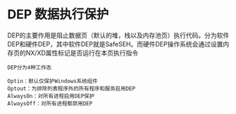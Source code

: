 # DEP 数据执行保护

DEP的主要作用是阻止数据页（默认的堆，栈以及内存池页）执行代码。分为软件DEP和硬件DEP，其中软件DEP就是SafeSEH。而硬件DEP操作系统会通过设置内存页的NX/XD属性标记是否运行在本页执行指令
```
DEP分为4种工作态

Optin：默认仅保护Windows系统组件
Optout：为排除列表程序外的所有程序和服务启用DEP
AlwaysOn：对所有进程启用DEP保护
AlwaysOff：对所有进程都禁用DEP
```